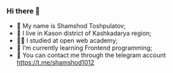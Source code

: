 ### Hi there 👋

<!--
**shamshod1012/shamshod1012** is a ✨ _special_ ✨ repository because its `README.md` (this file) appears on your GitHub profile.

Here are some ideas to get you started:

- 🔭 I’m currently working on ...
- 🌱 I’m currently learning ...
- 👯 I’m looking to collaborate on ...
- 🤔 I’m looking for help with programming
- 💬 Ask me about ...
- 📫 How to reach me: 
- 😄 Pronouns: ...
- ⚡ Fun fact: ...
-->
- 👦 My name is Shamshod Toshpulatov;
- 🙂 I live in Kason district of Kashkadarya region;
- 🧑‍🎓 I studied at open web academy;
- 🌱 I’m currently learning Frontend programming;
- 🤝 You can contact me through the telegram account https://t.me/shamshod1012

